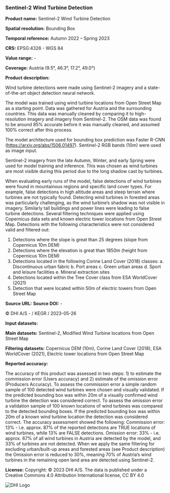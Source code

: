 ### Sentinel-2 Wind Turbine Detection

**Product name:** Sentinel-2 Wind Turbine Detection

**Spatial resolution:** Bounding Box

**Temporal reference:** Autumn 2022 – Spring 2023

**CRS:** EPSG:4326 - WGS 84

**Value range:** -

**Coverage:** Austria (9.5°, 46.3°, 17.2°, 49.0°)

**Product description:**

Wind turbine detections were made using Sentinel-2 imagery and a state-of-the-art object
detection neural network.

The model was trained using wind turbine locations from Open Street Map as a starting
point. Data was gathered for Austria and the surrounding countries. This data was manually
cleaned by comparing it to high-resolution imagery and imagery from Sentinel-2. The OSM
data was found to be around 85% accurate before it was manually cleaned, and assumed
100% correct after this process.

The model architecture used for bounding box prediction
was Faster R-CNN (https://arxiv.org/abs/1506.01497). Sentinel-2 RGB bands (10m) were
used as image input.

Sentinel-2 imagery from the late Autumn, Winter, and early Spring were
used for model training and inference. This was chosen as wind turbines are most visible
during this period due to the long shadow cast by turbines.

When evaluating early runs of the model, false detections of wind turbines were found in
mountainous regions and specific land cover types. For example, false detections in high
altitude areas and steep terrain where turbines are not typically found. Detecting wind
turbines in forested areas was particularly challenging, as the wind turbine’s shadow was not
visible in imagery. Similarly tall buildings and power lines were leading to false turbine
detections. Several filtering techniques were applied using Copernicus data sets and known
electric tower locations from Open Street Map. Detections with the following characteristics
were not considered valid and filtered out:

1. Detections where the slope is great than 25 degrees (slope from Copernicus 10m DEM)
2. Detections where the elevation is great than 1850m (height from Copernicus 10m DEM)
3. Detections located in the following Corine Land Cover (2018) classes:
a. Discontinuous urban fabric
b. Port areas
c. Green urban areas
d. Sport and leisure facilities
e. Mineral extraction sites
4. Detections located within the Tree Cover class from ESA WorldCover (2021)
5. Detection that were located within 50m of electric towers from Open Street Map

**Source URL:**
**Source DOI:** -

© DHI A/S - / KEGR / 2023-05-26

**Input datasets:**

**Main datasets:** Sentinel-2, Modified Wind Turbine locations from Open Street Map

**Filtering datasets:** Copernicus DEM (10m), Corine Land Cover (2018), ESA WorldCover
(2021), Electric tower locations from Open Street Map

**Reported accuracy:**

The accuracy of this product was assessed in two steps: 1) to estimate the commission
error (Users accuracy) and 2) estimate of the omission error (Producers Accuracy).
To assess the commission error a simple random sample of 100 detected wind turbines
were chosen and visually validated. If the predicted bounding box was within 20m of a
visually confirmed wind turbine the detection was considered correct.
To assess the omission error a validation sample of 100 known locations of wind turbines
was compared to the detected bounding boxes. If the predicted bounding box was within
20m of a known wind turbine location the detection was considered correct.
The accuracy assessment showed the following:
Commission error: 13% - i.e. approx. 87% of the reported detections are TRUE locations of
wind turbines, while 13% are FALSE detections.
Omission error: 33% - i.e. approx. 67% of all wind turbines in Austria are detected by the
model, and 33% of turbines are not detected.
When we apply the same filtering for excluding urban/built-up areas and forested areas (see
Product description) the Omission error is reduced to 30%, meaning 70% of Austria’s wind
turbines in the remaining open land area are detected using Sentinel-2.

**License:** Copyright: © 2023 DHI A/S. The data is published under a Creative Commons 4.0
Attribution International license, CC BY 4.0


![DHI Logo](data/gtif/images/logos/dhi.png "DHI Logo")
